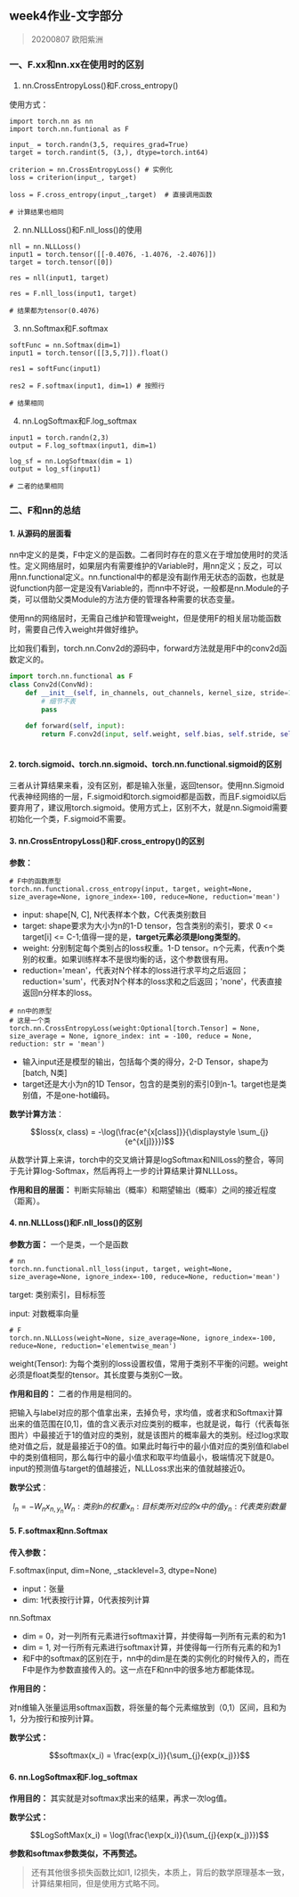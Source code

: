## week4作业-文字部分
> 20200807 欧阳紫洲

### 一、F.xx和nn.xx在使用时的区别

1. nn.CrossEntropyLoss()和F.cross_entropy()

使用方式：
```
import torch.nn as nn
import torch.nn.funtional as F

input_ = torch.randn(3,5, requires_grad=True)
target = torch.randint(5, (3,), dtype=torch.int64)

criterion = nn.CrossEntropyLoss() # 实例化
loss = criterion(input_, target)

loss = F.cross_entropy(input_,target)  # 直接调用函数

# 计算结果也相同
```

2. nn.NLLLoss()和F.nll_loss()的使用
```
nll = nn.NLLLoss()
input1 = torch.tensor([[-0.4076, -1.4076, -2.4076]])
target = torch.tensor([0])

res = nll(input1, target)

res = F.nll_loss(input1, target)

# 结果都为tensor(0.4076)

```

3. nn.Softmax和F.softmax
```
softFunc = nn.Softmax(dim=1)
input1 = torch.tensor([[3,5,7]]).float()

res1 = softFunc(input1)

res2 = F.softmax(input1, dim=1) # 按照行

# 结果相同

```


4. nn.LogSoftmax和F.log_softmax
```
input1 = torch.randn(2,3)
output = F.log_softmax(input1, dim=1)

log_sf = nn.LogSoftmax(dim = 1)
output = log_sf(input1)

# 二者的结果相同
```

### 二、F和nn的总结

#### 1. 从源码的层面看

nn中定义的是类，F中定义的是函数。二者同时存在的意义在于增加使用时的灵活性。定义网络层时，如果层内有需要维护的Variable时，用nn定义；反之，可以用nn.functional定义。nn.functional中的都是没有副作用无状态的函数，也就是说function内部一定是没有Variable的，而nn中不好说，一般都是nn.Module的子类，可以借助父类Module的方法方便的管理各种需要的状态变量。

使用nn的网络层时，无需自己维护和管理weight，但是使用F的相关层功能函数时，需要自己传入weight并做好维护。

比如我们看到，torch.nn.Conv2d的源码中，forward方法就是用F中的conv2d函数定义的。

```Python
import torch.nn.functional as F
class Conv2d(ConvNd):
    def __init__(self, in_channels, out_channels, kernel_size, stride=1):
        # 细节不表
        pass
    
    def forward(self, input):
        return F.conv2d(input, self.weight, self.bias, self.stride, self.padding, self.dilation, self.groups)
        
```

#### 2. torch.sigmoid、torch.nn.sigmoid、torch.nn.functional.sigmoid的区别

三者从计算结果来看，没有区别，都是输入张量，返回tensor。使用nn.Sigmoid代表神经网络的一层，F.sigmoid和torch.sigmoid都是函数，而且F.sigmoid以后要弃用了，建议用torch.sigmoid。使用方式上，区别不大，就是nn.Sigmoid需要初始化一个类，F.sigmoid不需要。

#### 3. nn.CrossEntropyLoss()和F.cross_entropy()的区别

**参数：**
```
# F中的函数原型
torch.nn.functional.cross_entropy(input, target, weight=None, size_average=None, ignore_index=-100, reduce=None, reduction='mean')
```

* input: shape[N, C], N代表样本个数，C代表类别数目
* target: shape要求为大小为n的1-D tensor，包含类别的索引，要求 0 <= target[i] <= C-1;值得一提的是，**target元素必须是long类型的**。
* weight: 分别制定每个类别占的loss权重。1-D tensor。n个元素，代表n个类别的权重。如果训练样本不是很均衡的话，这个参数很有用。
* reduction='mean'，代表对N个样本的loss进行求平均之后返回；reduction='sum'，代表对N个样本的loss求和之后返回；'none'，代表直接返回n分样本的loss。

```
# nn中的原型
# 这是一个类
torch.nn.CrossEntropyLoss(weight:Optional[torch.Tensor] = None, size_average = None, ignore_index: int = -100, reduce = None, reduction: str = 'mean')
```

* 输入input还是模型的输出，包括每个类的得分，2-D Tensor，shape为[batch, N类]
* target还是大小为n的1D Tensor，包含的是类别的索引0到n-1。target也是类别值，不是one-hot编码。

**数学计算方法**：

```math
loss(x, class) = -\log(\frac{e^{x[class]}}{\displaystyle \sum_{j}{e^{x[j]}}})
```
从数学计算上来讲，torch中的交叉熵计算是logSoftmax和NllLoss的整合，等同于先计算log-Softmax，然后再将上一步的计算结果计算NLLLoss。


**作用和目的层面：**
判断实际输出（概率）和期望输出（概率）之间的接近程度（距离）。


#### 4. nn.NLLLoss()和F.nll_loss()的区别

**参数方面：** 一个是类，一个是函数
```
# nn
torch.nn.functional.nll_loss(input, target, weight=None, size_average=None, ignore_index=-100, reduce=None, reduction='mean')
```
target: 类别索引，目标标签

input: 对数概率向量

```
# F
torch.nn.NLLLoss(weight=None, size_average=None, ignore_index=-100, reduce=None, reduction='elementwise_mean')
```
weight(Tensor): 为每个类别的loss设置权值，常用于类别不平衡的问题。weight必须是float类型的tensor。其长度要与类别C一致。

**作用和目的：** 
二者的作用是相同的。

把输入与label对应的那个值拿出来，去掉负号，求均值，或者求和Softmax计算出来的值范围在[0,1]，值的含义表示对应类别的概率，也就是说，每行（代表每张图片）中最接近于1的值对应的类别，就是该图片的概率最大的类别。经过log求取绝对值之后，就是最接近于0的值。如果此时每行中的最小值对应的类别值和label中的类别值相同，那么每行中的最小值求和取平均值最小，极端情况下就是0。input的预测值与target的值越接近，NLLLoss求出来的值就越接近0。

**数学公式**：

```math
l_n = -W_{n}x_{n,y_n}

W_n: 类别n的权重 

x_n: 目标类所对应的x中的值

y_n: 代表类别数量
```


#### 5. F.softmax和nn.Softmax

**传入参数：** 

F.softmax(input, dim=None, _stacklevel=3, dtype=None)

* input：张量
* dim: 1代表按行计算，0代表按列计算

nn.Softmax
* dim = 0，对一列所有元素进行softmax计算，并使得每一列所有元素的和为1
* dim = 1, 对一行所有元素进行softmax计算，并使得每一行所有元素的和为1
* 和F中的softmax的区别在于，nn中的dim是在类的实例化的时候传入的，而在F中是作为参数直接传入的。这一点在F和nn中的很多地方都能体现。

**作用目的：**

对n维输入张量运用softmax函数，将张量的每个元素缩放到（0,1）区间，且和为1，分为按行和按列计算。

**数学公式：**

```math
softmax(x_i) = \frac{exp(x_i)}{\sum_{j}{exp(x_j)}}
```


#### 6. nn.LogSoftmax和F.log_softmax


**作用目的：** 其实就是对softmax求出来的结果，再求一次log值。

**数学公式：**

```math
LogSoftMax(x_i) = \log(\frac{\exp(x_i)}{\sum_{j}{exp(x_j)}})
```

**参数和softmax参数类似，不再赘述。**


> 还有其他很多损失函数比如l1, l2损失，本质上，背后的数学原理基本一致，计算结果相同，但是使用方式略不同。